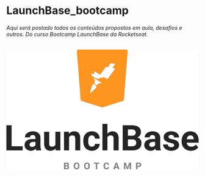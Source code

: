 # LaunchBase_bootcamp

###### Aqui será postado todos os conteúdos propostos em aula, desafios e outros. Do curso Bootcamp LaunchBase da Rocketseat.

<div align="center">
<img src="logo-lauchbase.png">
</div>